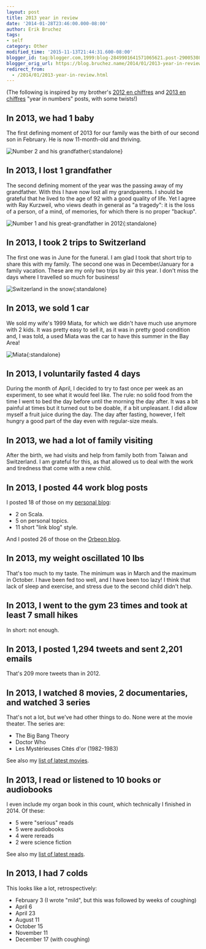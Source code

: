 ```yaml
---
layout: post
title: 2013 year in review
date: '2014-01-28T23:46:00.000-08:00'
author: Erik Bruchez
tags:
- self
category: Other
modified_time: '2015-11-13T21:44:31.600-08:00'
blogger_id: tag:blogger.com,1999:blog-2849901641571065621.post-2900530842614443538
blogger_orig_url: https://blog.bruchez.name/2014/01/2013-year-in-review.html
redirect_from:
  - /2014/01/2013-year-in-review.html
---
```


(The following is inspired by my brother's [2012 en chiffres](https://bruchez.blogspot.ch/2013_01_01_archive.html) and [2013 en chiffres](http://bruchez.blogspot.com/2014/01/2013-en-chiffres.html) "year in numbers" posts, with some twists!)

## In 2013, we had 1 baby

The first defining moment of 2013 for our family was the birth of our second son in February. He is now 11-month-old and thriving.

![Number 2 and his grandfather](https://raw.githubusercontent.com/ebruchez/public/master/Blog%20posts/images/2014-01-28-yoann-700.jpg){:standalone}

## In 2013, I lost 1 grandfather

The second defining moment of the year was the passing away of my grandfather. With this I have now lost all my grandparents. I should be grateful that he lived to the age of 92 with a good quality of life. Yet I agree with Ray Kurzweil, who views death in general as "a tragedy": it is the loss of a person, of a mind, of memories, for which there is no proper "backup".

![Number 1 and his great-grandfather in 2012](https://raw.githubusercontent.com/ebruchez/public/master/Blog%20posts/images/2014-01-28-grandfather-700.jpg){:standalone}

## In 2013, I took 2 trips to Switzerland

The first one was in June for the funeral. I am glad I took that short trip to share this with my family. The second one was in December/January for a family vacation. These are my only two trips by air this year. I don't miss the days where I travelled so much for business!

![Switzerland in the snow](https://raw.githubusercontent.com/ebruchez/public/master/Blog%20posts/images/2014-01-28-switzerland-700.jpg){:standalone}

## In 2013, we sold 1 car

We sold my wife's 1999 Miata, for which we didn't have much use anymore with 2 kids. It was pretty easy to sell it, as it was in pretty good condition and, I was told, a used Miata was the car to have this summer in the Bay Area!

![Miata](https://raw.githubusercontent.com/ebruchez/public/master/Blog%20posts/images/2014-01-28-miata-700.jpg){:standalone}

## In 2013, I voluntarily fasted 4 days

During the month of April, I decided to try to fast once per week as an experiment, to see what it would feel like. The rule: no solid food from the time I went to bed the day before until the morning the day after. It was a bit painful at times but it turned out to be doable, if a bit unpleasant. I did allow myself a fruit juice during the day. The day after fasting, however, I felt hungry a good part of the day even with regular-size meals.

## In 2013, we had a lot of family visiting

After the birth, we had visits and help from family both from Taiwan and Switzerland. I am grateful for this, as that allowed us to deal with the work and tiredness that come with a new child.

## In 2013, I posted 44 work blog posts

I posted 18 of those on my [personal blog](http://blog.bruchez.name/):

- 2 on Scala.
- 5 on personal topics.
- 11 short "link blog" style.

And I posted 26 of those on the [Orbeon blog](http://blog.orbeon.com/).

## In 2013, my weight oscillated 10 lbs

That's too much to my taste. The minimum was in March and the maximum in October. I have been fed too well, and I have been too lazy! I think that lack of sleep and exercise, and stress due to the second child didn't help.

## In 2013, I went to the gym 23 times and took at least 7 small hikes

In short: not enough.

## In 2013, I posted 1,294 tweets and sent 2,201 emails

That's 209 more tweets than in 2012.

## In 2013, I watched 8 movies, 2 documentaries, and watched 3 series

That's not a lot, but we've had other things to do. None were at the movie theater. The series are:

- The Big Bang Theory
- Doctor Who
- Les Mystérieuses Cités d'or (1982-1983)

See also my [list of latest movies](https://pinboard.in/u:ebruchez/t:movies+watched).

## In 2013, I read or listened to 10 books or audiobooks

I even include my organ book in this count, which technically I finished in 2014. Of these:

- 5 were "serious" reads
- 5 were audiobooks
- 4 were rereads
- 2 were science fiction

See also my [list of latest reads](https://github.com/ebruchez/public/blob/master/Books.md#read).

## In 2013, I had 7 colds

This looks like a lot, retrospectively:

- February 3 (I wrote "mild", but this was followed by weeks of coughing)
- April 6
- April 23
- August 11
- October 15
- November 11
- December 17 (with coughing)


